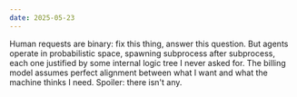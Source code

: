 ```yaml
---
date: 2025-05-23
---
```


Human requests are binary: fix this thing, answer this question. But agents operate in probabilistic space, spawning subprocess after subprocess, each one justified by some internal logic tree I never asked for. The billing model assumes perfect alignment between what I want and what the machine thinks I need. Spoiler: there isn't any.